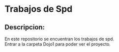 <h1>Trabajos de Spd </h1>
 <h2> Descripcion:</h2>
En este repositorio se encuentran los trabajos de spd.
<br>Entrar a la carpeta Dojo1 para poder ver el proyecto.
